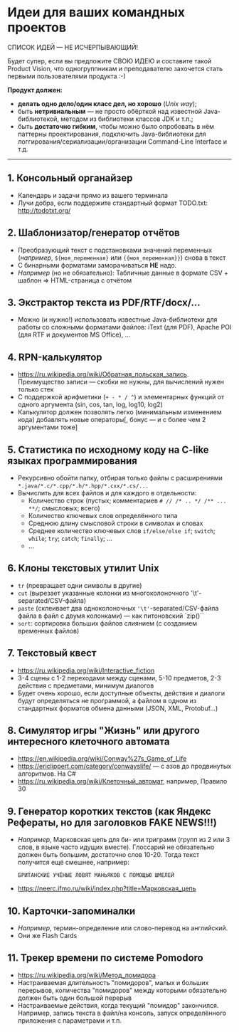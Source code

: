 Идеи для ваших командных проектов
=================================

СПИСОК ИДЕЙ &mdash; НЕ ИСЧЕРПЫВАЮЩИЙ!

Будет супер, если вы предложите СВОЮ ИДЕЮ и составите такой Product Vision, что одногруппникам и преподавателю захочется стать первыми пользователями продукта :-)

**Продукт должен:**
* **делать одно дело/один класс дел, но хорошо** (*Unix way*);
* быть **нетривиальным** &mdash; не просто обёрткой над известной Java-библиотекой, методом из библиотеки классов JDK и т.п.;
* быть **достаточно гибким**, чтобы можно было опробовать в нём паттерны проектирования, подключить Java-библиотеки для логгирования/сериализации/организации Command-Line Interface и т.д.

----

## 1. Консольный органайзер
  - Календарь и задачи прямо из вашего терминала
  - Лучи добра, если поддержите стандартный формат TODO.txt: http://todotxt.org/

## 2. Шаблонизатор/генератор отчётов

  - Преобразующий текст с подстановками значений переменных (*например*, `${моя_переменная}` или `{{моя_переменная}}`) снова в текст
  - С бинарными форматами заморачиваться **НЕ** надо.
  - *Например* (но не обязательно): Табличные данные в формате CSV + шаблон => HTML-страница с отчётом

## 3. Экстрактор текста из PDF/RTF/docx/...

  - Можно (и нужно!) использовать известные Java-библиотеки для работы со сложными форматами файлов: iText (для PDF), Apache POI (для RTF и документов MS Office), ...

## 4. RPN-калькулятор

  - https://ru.wikipedia.org/wiki/Обратная_польская_запись.
    Преимущество записи &mdash; скобки не нужны, для вычислений нужен только стек
  - С поддержкой арифметики (`+ - * / ^`) и элементарных функций от одного аргумента (sin, cos, tan, log, log10, log2)
  - Калькулятор должен позволять легко (минимальным изменением кода) добавлять новые операторы[, бонус &mdash; и с более чем 2 аргументами тоже]

## 5. Статистика по исходному коду на C-like языках программирования

  - Рекурсивно обойти папку, отбирая только файлы с расширениями `*.java/*.c/*.cpp/*.h/*.hpp/*.cxx/*.cs/...`
  - Вычислить для всех файлов и для каждого в отдельности:
    - Количество строк (пустых; комментариев `# // /* .. */ /** ... **/`; смысловых; всего)
    - Количество ключевых слов определённого типа
    - Среднюю длину смысловой строки в символах и словах
    - Среднее количество ключевых слов `if/else/else if`; `switch`; `while`; `try`; `catch`; `finally`; ...
    - ...

## 6. Клоны текстовых утилит Unix

  - `tr` (превращает одни символы в другие)
  - `cut` (вырезает указанные колонки из многоколоночного '\t'-separated/CSV-файла)
  - `paste` (склеивает два одноколоночных `'\t'`-separated/CSV-файла файла в файл с двумя колонками) &mdash; как питоновский `zip()``
  - `sort`: сортировка больших файлов слиянием (с созданием временных файлов)

## 7. Текстовый квест

  - https://ru.wikipedia.org/wiki/Interactive_fiction
  - 3-4 сцены с 1-2 переходами между сценами, 5-10 предметов, 2-3 действия с предметами, минимум диалогов
  - Будет очень хорошо, если доступные объекты, действия и диалоги будут определяться не программой, а файлом в одном из стандартных форматов обмена данными (JSON, XML, Protobuf...)

## 8. Симулятор игры "Жизнь" или другого интересного клеточного автомата

  - https://en.wikipedia.org/wiki/Conway%27s_Game_of_Life
  - https://ericlippert.com/category/conwayslife/ &mdash; с азов до продвинутых алгоритмов. На C#
  - https://ru.wikipedia.org/wiki/Клеточный_автомат, например, Правило 30

## 9. Генератор коротких текстов (как Яндекс Рефераты, но для заголовков FAKE NEWS!!!)

  - *Например*, Марковская цепь для би- или триграмм (групп из 2 или 3 слов, в языке часто идущих вместе).
    Глоссарий не обязательно должен быть большим, достаточно слов 10-20. Тогда текст получится ещё смешнее, например:
    ```
    БРИТАНСКИЕ УЧЁНЫЕ ЛОВЯТ МАНЬЯКОВ С ПОМОЩЬЮ ШМЕЛЕЙ
    ```
  - https://neerc.ifmo.ru/wiki/index.php?title=Марковская_цепь

## 10. Карточки-запоминалки

  - *Например*, термин-определение или слово-перевод на английский.
  - Они же Flash Cards

## 11. Трекер времени по системе Pomodoro

  - https://ru.wikipedia.org/wiki/Метод_помидора
  - Настраиваемая длительность "помидоров", малых и больших перерывов, количества "помидоров" между которыми обязательно должен быть один большой перерыв
  - Настраиваемые действия, когда текущий "помидор" закончился. Например, запись текста в файл/на консоль, запуск определённого приложения с параметрами и т.п.
